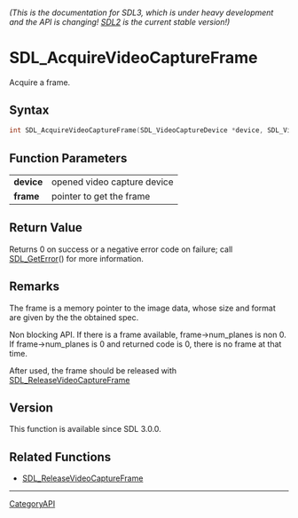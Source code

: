 ###### (This is the documentation for SDL3, which is under heavy development and the API is changing! [SDL2](https://wiki.libsdl.org/SDL2/) is the current stable version!)
# SDL_AcquireVideoCaptureFrame

Acquire a frame.

## Syntax

```c
int SDL_AcquireVideoCaptureFrame(SDL_VideoCaptureDevice *device, SDL_VideoCaptureFrame *frame);

```

## Function Parameters

|                |                             |
| -------------- | --------------------------- |
| **device**     | opened video capture device |
| **frame**      | pointer to get the frame    |

## Return Value

Returns 0 on success or a negative error code on failure; call
[SDL_GetError](SDL_GetError)() for more information.

## Remarks

The frame is a memory pointer to the image data, whose size and format are
given by the the obtained spec.

Non blocking API. If there is a frame available, frame->num_planes is non
0. If frame->num_planes is 0 and returned code is 0, there is no frame at
that time.

After used, the frame should be released with
[SDL_ReleaseVideoCaptureFrame](SDL_ReleaseVideoCaptureFrame)

## Version

This function is available since SDL 3.0.0.

## Related Functions

* [SDL_ReleaseVideoCaptureFrame](SDL_ReleaseVideoCaptureFrame)

----
[CategoryAPI](CategoryAPI)


